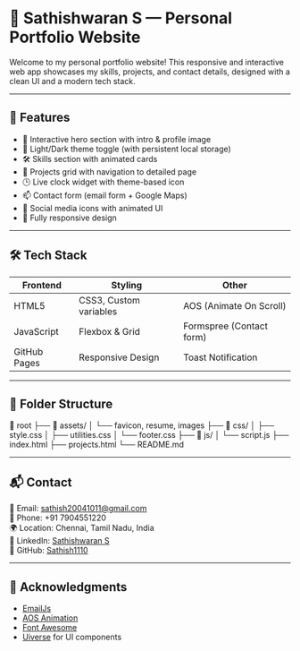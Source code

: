 # 💼 Sathishwaran S — Personal Portfolio Website

Welcome to my personal portfolio website! This responsive and interactive web app showcases my skills, projects, and contact details, designed with a clean UI and a modern tech stack.


---


## 🚀 Features

- 👋 Interactive hero section with intro & profile image
- 🌙 Light/Dark theme toggle (with persistent local storage)
- 🛠️ Skills section with animated cards
- 📁 Projects grid with navigation to detailed page
- 🕒 Live clock widget with theme-based icon
- 📫 Contact form (email form + Google Maps)
- 🔗 Social media icons with animated UI
- 📱 Fully responsive design

---

## 🛠 Tech Stack

| Frontend | Styling | Other |
|----------|---------|-------|
| HTML5    | CSS3, Custom variables | AOS (Animate On Scroll) |
| JavaScript | Flexbox & Grid | Formspree (Contact form) |
| GitHub Pages | Responsive Design | Toast Notification |

---

## 📁 Folder Structure

📂 root
├── 📁 assets/
│ └── favicon, resume, images
├── 📁 css/
│ ├── style.css
│ ├── utilities.css
│ └── footer.css
├── 📁 js/
│ └── script.js
├── index.html
├── projects.html
└── README.md


---


## 📬 Contact

📧 Email: [sathish20041011@gmail.com](mailto:sathish20041011@gmail.com)  
📱 Phone: +91 7904551220  
🌍 Location: Chennai, Tamil Nadu, India  
🔗 LinkedIn: [Sathishwaran S](https://www.linkedin.com/in/sathish-waran-s-165661257/)  
🐙 GitHub: [Sathish1110](https://github.com/Sathish1110)

---

## 🙌 Acknowledgments

- [EmailJs](https://www.emailjs.com/)
- [AOS Animation](https://michalsnik.github.io/aos/)
- [Font Awesome](https://fontawesome.com/)
- [Uiverse](https://uiverse.io/) for UI components

